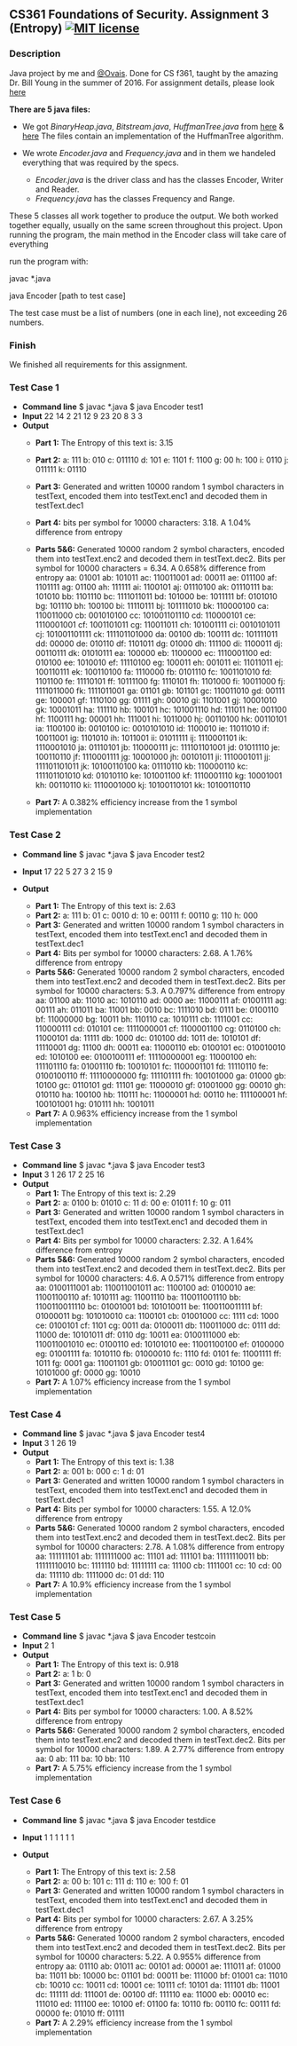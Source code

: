 ## CS361 Foundations of Security. Assignment 3 (Entropy) [![MIT license](https://img.shields.io/badge/license-MIT-lightgrey.svg)](https://https://raw.githubusercontent.com/qirh/361assignment4/master/LICENSE)

### Description
Java project by me and [@Ovais](https://github.com/theBrovais). Done for CS f361, taught by the amazing Dr. Bill Young in the summer of 2016. For assignment details, please look [here](https://github.com/qirh/361assignment3/blob/master/assignment-3.pdf)

**There are 5 java files:**
* We got *BinaryHeap.java*, *Bitstream.java*, *HuffmanTree.java* from [here](https://gist.github.com/snarkbait/86c7a4bc743e8f327dbc) & [here](https://gist.github.com/snarkbait/c939953337ad74d1ab04) The files contain an implementation of the HuffmanTree algorithm.

* We wrote *Encoder.java* and *Frequency.java* and in them we handeled everything that was required by the specs.
    * *Encoder.java* is the driver class and has the classes Encoder, Writer and Reader.
    * *Frequency.java* has the classes Frequency and Range.

These 5 classes all work together to produce the output. We both worked together equally, usually on the same screen throughout this project. Upon running the program, the main method in the Encoder class will take care of everything

run the program with:

javac *.java

java Encoder [path to test case]

The test case must be a list of numbers (one in each line), not exceeding 26 numbers.


### Finish
We finished all requirements for this assignment.


### Test Case 1
* **Command line**
        $ javac *.java
        $ java Encoder test1
* **Input**
        22
        14
        2
        21
        12
        9
        23
        20
        8
        3
        3
* **Output**
    * **Part 1:** The Entropy of this text is: 3.15
    * **Part 2:**
        a: 111
        b: 010
        c: 011110
        d: 101
        e: 1101
        f: 1100
        g: 00
        h: 100
        i: 0110
        j: 011111
        k: 01110

    * **Part 3:** Generated and written 10000 random 1 symbol characters in testText, encoded them into testText.enc1 and decoded them in testText.dec1

    * **Part 4:** bits per symbol for 10000 characters: 3.18. A 1.04% difference from entropy

    * **Parts 5&6:** Generated 10000 random 2 symbol characters, encoded them into testText.enc2 and decoded them in testText.dec2. Bits per symbol for 10000 characters = 6.34. A 0.658% difference from entropy
            aa: 01001
            ab: 101011
            ac: 110011001
            ad: 00011
            ae: 011100
            af: 1101111
            ag: 01100
            ah: 111111
            ai: 1100101
            aj: 01110100
            ak: 01110111
            ba: 101010
            bb: 1101110
            bc: 1111011011
            bd: 101000
            be: 1011111
            bf: 0101010
            bg: 101110
            bh: 100100
            bi: 11110111
            bj: 101111010
            bk: 110000100
            ca: 110011000
            cb: 001010100
            cc: 101001101110
            cd: 110000101
            ce: 1110001001
            cf: 1001101011
            cg: 110011011
            ch: 101001111
            ci: 0010101011
            cj: 101001101111
            ck: 111101101000
            da: 00100
            db: 100111
            dc: 101111011
            dd: 00000
            de: 010110
            df: 1101011
            dg: 01000
            dh: 111100
            di: 1100011
            dj: 00110111
            dk: 01010111
            ea: 100000
            eb: 1100000
            ec: 1110001100
            ed: 010100
            ee: 1010010
            ef: 11110100
            eg: 100011
            eh: 001011
            ei: 11011011
            ej: 100110111
            ek: 100110100
            fa: 1110000
            fb: 0101110
            fc: 1001101010
            fd: 1101100
            fe: 11110101
            ff: 10111100
            fg: 1110101
            fh: 1101000
            fi: 10011000
            fj: 1111011000
            fk: 1111011001
            ga: 01101
            gb: 101101
            gc: 110011010
            gd: 00111
            ge: 100001
            gf: 1110100
            gg: 01111
            gh: 00010
            gi: 1101001
            gj: 10001010
            gk: 10001011
            ha: 111110
            hb: 100101
            hc: 101001110
            hd: 111011
            he: 001100
            hf: 1100111
            hg: 00001
            hh: 111001
            hi: 1011000
            hj: 00110100
            hk: 00110101
            ia: 1100100
            ib: 0010100
            ic: 0010101010
            id: 1100010
            ie: 11011010
            if: 10011001
            ig: 1101010
            ih: 1011001
            ii: 01011111
            ij: 1110001101
            ik: 1110001010
            ja: 01110101
            jb: 110000111
            jc: 111101101001
            jd: 01011110
            je: 100110110
            jf: 1110001111
            jg: 10001000
            jh: 00101011
            ji: 1110001011
            jj: 111101101011
            jk: 10100110100
            ka: 01110110
            kb: 110000110
            kc: 111101101010
            kd: 01010110
            ke: 101001100
            kf: 1110001110
            kg: 10001001
            kh: 00110110
            ki: 1110001000
            kj: 10100110101
            kk: 10100110110
    * **Part 7:** A 0.382% efficiency increase from the 1 symbol implementation


### Test Case 2
* **Command line**
        $ javac *.java
        $ java Encoder test2
* **Input**
        17
        22
        5
        27
        3
        2
        15
        9

* **Output**
    * **Part 1:** The Entropy of this text is: 2.63
    * **Part 2:**
            a: 111
            b: 01
            c: 0010
            d: 10
            e: 00111
            f: 00110
            g: 110
            h: 000
    * **Part 3:** Generated and written 10000 random 1 symbol characters in testText, encoded them into testText.enc1 and decoded them in testText.dec1
    * **Part 4:** Bits per symbol for 10000 characters: 2.68. A 1.76% difference from entropy
    * **Parts 5&6:** Generated 10000 random 2 symbol characters, encoded them into testText.enc2 and decoded them in testText.dec2. Bits per symbol for 10000 characters: 5.3. A 0.797% difference from entropy
            aa: 01100
            ab: 11010
            ac: 1010110
            ad: 0000
            ae: 11000111
            af: 01001111
            ag: 00111
            ah: 011011
            ba: 11001
            bb: 0010
            bc: 1111010
            bd: 0111
            be: 0100110
            bf: 11000000
            bg: 10011
            bh: 110110
            ca: 1010111
            cb: 1111001
            cc: 110000111
            cd: 010101
            ce: 1111000001
            cf: 1100001100
            cg: 0110100
            ch: 11000101
            da: 11111
            db: 1000
            dc: 010100
            dd: 1011
            de: 1010101
            df: 11110001
            dg: 11100
            dh: 00011
            ea: 11000110
            eb: 0100101
            ec: 010010010
            ed: 1010100
            ee: 0100100111
            ef: 11110000001
            eg: 11000100
            eh: 111101110
            fa: 01001110
            fb: 10010101
            fc: 1100001101
            fd: 11110110
            fe: 0100100110
            ff: 11110000000
            fg: 111101111
            fh: 100101000
            ga: 01000
            gb: 10100
            gc: 0110101
            gd: 11101
            ge: 11000010
            gf: 01001000
            gg: 00010
            gh: 010110
            ha: 100100
            hb: 110111
            hc: 11000001
            hd: 00110
            he: 111100001
            hf: 100101001
            hg: 010111
            hh: 1001011
    * **Part 7:** A 0.963% efficiency increase from the 1 symbol implementation

### Test Case 3
* **Command line**
        $ javac *.java
        $ java Encoder test3
* **Input**
  3
  1
  26
  17
  2
  25
  16
* **Output**
    * **Part 1:** The Entropy of this text is: 2.29
    * **Part 2:**
      a: 0100
      b: 01010
      c: 11
      d: 00
      e: 01011
      f: 10
      g: 011
    * **Part 3:** Generated and written 10000 random 1 symbol characters in testText, encoded them into testText.enc1 and decoded them in testText.dec1
    * **Part 4:** Bits per symbol for 10000 characters: 2.32. A 1.64% difference from entropy
    * **Parts 5&6:** Generated 10000 random 2 symbol characters, encoded them into testText.enc2 and decoded them in testText.dec2. Bits per symbol for 10000 characters: 4.6. A 0.571% difference from entropy
      aa: 0100111001
      ab: 110011001011
      ac: 1100100
      ad: 0100010
      ae: 11001100110
      af: 1010111
      ag: 11001110
      ba: 110011001110
      bb: 1100110011110
      bc: 01001001
      bd: 101010011
      be: 1100110011111
      bf: 01000011
      bg: 101010010
      ca: 1100101
      cb: 01001000
      cc: 1111
      cd: 1000
      ce: 0100101
      cf: 1101
      cg: 0011
      da: 0100011
      db: 110011000
      dc: 0111
      dd: 11000
      de: 10101011
      df: 0110
      dg: 10011
      ea: 0100111000
      eb: 110011001010
      ec: 0100110
      ed: 10101010
      ee: 11001100100
      ef: 0100000
      eg: 01001111
      fa: 1010110
      fb: 01000010
      fc: 1110
      fd: 0101
      fe: 11001111
      ff: 1011
      fg: 0001
      ga: 11001101
      gb: 010011101
      gc: 0010
      gd: 10100
      ge: 10101000
      gf: 0000
      gg: 10010
    * **Part 7:** A 1.07% efficiency increase from the 1 symbol implementation

### Test Case 4
* **Command line**
        $ javac *.java
        $ java Encoder test4
* **Input**
  3
  1
  26
  19
* **Output**
    * **Part 1:** The Entropy of this text is: 1.38
    * **Part 2:**
      a: 001
      b: 000
      c: 1
      d: 01
    * **Part 3:** Generated and written 10000 random 1 symbol characters in testText, encoded them into testText.enc1 and decoded them in testText.dec1
    * **Part 4:** Bits per symbol for 10000 characters: 1.55. A 12.0% difference from entropy
    * **Parts 5&6:** Generated 10000 random 2 symbol characters, encoded them into testText.enc2 and decoded them in testText.dec2. Bits per symbol for 10000 characters: 2.78. A 1.08% difference from entropy
      aa: 111111101
      ab: 1111111000
      ac: 11101
      ad: 111101
      ba: 11111110011
      bb: 11111110010
      bc: 1111110
      bd: 11111111
      ca: 11100
      cb: 1111001
      cc: 10
      cd: 00
      da: 111110
      db: 1111000
      dc: 01
      dd: 110
    * **Part 7:** A 10.9% efficiency increase from the 1 symbol implementation

### Test Case 5
* **Command line**
        $ javac *.java
        $ java Encoder testcoin
* **Input**
  2
  1
* **Output**
    * **Part 1:** The Entropy of this text is: 0.918
    * **Part 2:**
      a: 1
      b: 0
    * **Part 3:** Generated and written 10000 random 1 symbol characters in testText, encoded them into testText.enc1 and decoded them in testText.dec1
    * **Part 4:** Bits per symbol for 10000 characters: 1.00. A 8.52% difference from entropy
    * **Parts 5&6:** Generated 10000 random 2 symbol characters, encoded them into testText.enc2 and decoded them in testText.dec2. Bits per symbol for 10000 characters: 1.89. A 2.77% difference from entropy
      aa: 0
      ab: 111
      ba: 10
      bb: 110
    * **Part 7:** A 5.75% efficiency increase from the 1 symbol implementation

### Test Case 6
* **Command line**
        $ javac *.java
        $ java Encoder testdice
* **Input**
  1
  1
  1
  1
  1
  1

* **Output**
    * **Part 1:** The Entropy of this text is: 2.58
    * **Part 2:**
      a: 00
      b: 101
      c: 111
      d: 110
      e: 100
      f: 01
    * **Part 3:** Generated and written 10000 random 1 symbol characters in testText, encoded them into testText.enc1 and decoded them in testText.dec1
    * **Part 4:** Bits per symbol for 10000 characters: 2.67. A 3.25% difference from entropy
    * **Parts 5&6:** Generated 10000 random 2 symbol characters, encoded them into testText.enc2 and decoded them in testText.dec2. Bits per symbol for 10000 characters: 5.22. A 0.955% difference from entropy
      aa: 01110
      ab: 01011
      ac: 00101
      ad: 00001
      ae: 111011
      af: 01000
      ba: 11011
      bb: 10000
      bc: 01101
      bd: 00011
      be: 111000
      bf: 01001
      ca: 11010
      cb: 10010
      cc: 10011
      cd: 10001
      ce: 10111
      cf: 10101
      da: 111101
      db: 11001
      dc: 111111
      dd: 111001
      de: 00100
      df: 111110
      ea: 11000
      eb: 00010
      ec: 111010
      ed: 111100
      ee: 10100
      ef: 01100
      fa: 10110
      fb: 00110
      fc: 00111
      fd: 00000
      fe: 01010
      ff: 01111
    * **Part 7:** A 2.29% efficiency increase from the 1 symbol implementation
